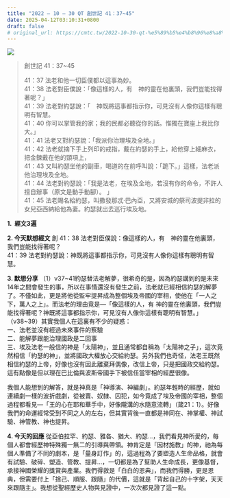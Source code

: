 ```yaml
---
title: "2022 – 10 – 30 QT 創世記 41：37~45"
date: 2025-04-12T03:10:31+0800
draft: false
# original_url: https://cmtc.tw/2022-10-30-qt-%e5%89%b5%e4%b8%96%e8%a8%98-41%ef%bc%9a3745
---
```


![](/images/qt.jpg)
> 創世記 41：37\~45
>
> 41：37 法老和他一切臣僕都以這事為妙。  
> 41：38 法老對臣僕說：「像這樣的人，有　神的靈在他裏頭，我們豈能找得著呢？」  
> 41：39 法老對約瑟說：「　神既將這事都指示你，可見沒有人像你這樣有聰明有智慧。  
> 41：40 你可以掌管我的家；我的民都必聽從你的話。惟獨在寶座上我比你大。」  
> 41：41 法老又對約瑟說：「我派你治理埃及全地。」  
> 41：42 法老就摘下手上列印的戒指，戴在約瑟的手上，給他穿上細麻衣，把金鍊戴在他的頸項上，  
> 41：43 又叫約瑟坐他的副車，喝道的在前呼叫說：「跪下。」這樣，法老派他治理埃及全地。  
> 41：44 法老對約瑟說：「我是法老，在埃及全地，若沒有你的命令，不許人擅自辦事（原文是動手動腳）。 」  
> 41：45 法老賜名給約瑟，叫撒發那忒‧巴內亞，又將安城的祭司波提非拉的女兒亞西納給他為妻。約瑟就出去巡行埃及地。

**1.  經文3遍**

**2. 今天默想經文**
創 41：38 法老對臣僕說：像這樣的人，有　神的靈在他裏頭，我們豈能找得著呢？  
41：39 法老對約瑟說：神既將這事都指示你，可見沒有人像你這樣有聰明有智慧。

**3. 默想分享**
（1）v37\~41約瑟替法老解夢，很希奇的是，因為約瑟講到的是未來14年之間會發生的事，所以在事情還沒有發生之前，法老就已經相信約瑟的解夢了。不僅如此，更是將他從監牢提昇成為整個埃及帝國的宰相，使他在「一人之下，萬人之上」。而法老的理由竟是—「像這樣的人，有 神的靈在他裏頭，我們豈能找得著呢？神既將這事都指示你，可見沒有人像你這樣有聰明有智慧。」（v38\~39）其實我個人在這裏有不少的疑惑：  
一、法老並沒有經過未來事件的察驗  
二、能解夢跟能治理國政是二回事  
三、埃及法老一般信的神是「太陽神」，並且通常都自稱為「太陽神之子」，這次竟然相信「約瑟的神」，並將國政大權放心交給約瑟。另外我們也奇怪，法老王既然相信約瑟的上帝，好像也沒有因此離棄拜偶像，改信上帝，只是把國政交給約瑟。這有點像是但以理在巴比倫與波斯帝國手下被信任當宰相的經歷很像。

我個人能想到的解答，就是神真是「神導演、神編劇」。約瑟年輕時的經歷，就如連續劇一樣的波折戲劇，從被賣、奴隸、囚犯，如今竟成了埃及帝國的宰相，整個過程都看見—「王的心在耶和華手中，好像隴溝的水隨意流轉」（箴21：1）。好像我們的命運經常受到不同之人的左右，但其實背後一直都是神同在、神掌權、神試驗、神管教、神也提昇。

**4. 今天的回應**
從亞伯拉罕、約瑟、雅各、猶大、約瑟…，我們看見神所愛的，每個人都會經歷神特殊獨一無二的引導與帶領。神肯定是「因材施教」的神，祂為每個人準備了不同的劇本，是「量身訂作」的，這過程為了要塑造人生命品格，就會有試驗、破碎、塑造、管教、提昇…，一切都是為了幫助人生命成長，更像基督，承接神國榮耀的獎賞與產業。我們得救是「白白的恩典」，而我們得勝，更是恩典，但需要付上「捨己、順服、跟隨」的代價，這就是「背起自己的十字架，天天來跟隨主」。我想從聖經歷史人物與見證中，一次次都見證了這一點。
